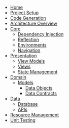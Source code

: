 <!-- TOP LEVEL -->
[architecture-overview]: https://github.com/ERNI-Academy/starterkit-mobile-application-flutter/wiki/architecture-overview
[code-generation]: https://github.com/ERNI-Academy/starterkit-mobile-application-flutter/wiki/code-generation
[home]: https://github.com/ERNI-Academy/starterkit-mobile-application-flutter/wiki
[project-setup]: https://github.com/ERNI-Academy/starterkit-mobile-application-flutter/wiki/project-setup
[resource-management]: https://github.com/ERNI-Academy/starterkit-mobile-application-flutter/wiki/resource-management
[unit-testing]: https://github.com/ERNI-Academy/starterkit-mobile-application-flutter/wiki/unit-testing

<!-- CORE -->
[dependency-injection]: https://github.com/ERNI-Academy/starterkit-mobile-application-flutter/wiki/dependency-injection
[environments]: https://github.com/ERNI-Academy/starterkit-mobile-application-flutter/wiki/environments
[navigation]: https://github.com/ERNI-Academy/starterkit-mobile-application-flutter/wiki/navigation
[reflection]: https://github.com/ERNI-Academy/starterkit-mobile-application-flutter/wiki/reflection

<!-- PRESENTATION -->
[state-management]: https://github.com/ERNI-Academy/starterkit-mobile-application-flutter/wiki/state-management
[view-models]: https://github.com/ERNI-Academy/starterkit-mobile-application-flutter/wiki/view-models
[views]: https://github.com/ERNI-Academy/starterkit-mobile-application-flutter/wiki/views

<!-- DOMAIN -->
[domain]: https://github.com/ERNI-Academy/starterkit-mobile-application-flutter/wiki/data-objects
[models]: https://github.com/ERNI-Academy/starterkit-mobile-application-flutter/wiki/data-objects
[data-objects]: https://github.com/ERNI-Academy/starterkit-mobile-application-flutter/wiki/data-objects
[data-contracts]: https://github.com/ERNI-Academy/starterkit-mobile-application-flutter/wiki/data-contracts

<!-- DATA -->
[apis]: https://github.com/ERNI-Academy/starterkit-mobile-application-flutter/wiki/apis
[database]: https://github.com/ERNI-Academy/starterkit-mobile-application-flutter/wiki/database

- [Home][home]
- [Project Setup](project-setup)
- [Code Generation](code-generation)
- [Architecture Overview][architecture-overview]
- [Core][dependency-injection]
  - [Dependency Injection][dependency-injection]
  - [Reflection][reflection]
  - [Environments][environments]
  - [Navigation][navigation]
- [Presentation][view-models]
  - [View Models][view-models]
  - [Views][views]
  - [State Management][state-management]
- [Domain][domain]
  - [Models][models]
    - [Data Objects][data-objects]
    - [Data Contracts][data-contracts]
- [Data][database]
  - [Database][database]
  - [APIs][apis]
- [Resource Management][resource-management]
- [Unit Testing][unit-testing]